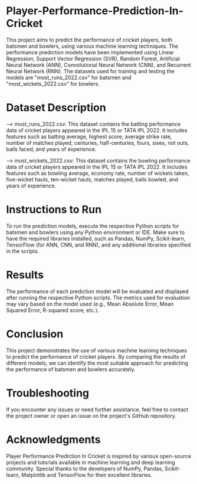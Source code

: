 # Player-Performance-Prediction-In-Cricket

This project aims to predict the performance of cricket players, both batsmen and bowlers, using various machine learning techniques. The performance prediction models have been implemented using Linear Regression, Support Vector Regression (SVR), Random Forest, Artificial Neural Network (ANN), Convolutional Neural Network (CNN), and Recurrent Neural Network (RNN). The datasets used for training and testing the models are "most_runs_2022.csv" for batsmen and "most_wickets_2022.csv" for bowlers.

# Dataset Description

--> most_runs_2022.csv: This dataset contains the batting performance data of cricket players appeared in the IPL 15 or TATA IPL 2022. It includes features such as batting average, highest score, average strike rate, number of matches played, centuries, half-centuries, fours, sixes, not outs, balls faced, and years of experience.

--> most_wickets_2022.csv: This dataset contains the bowling performance data of cricket players appeared in the IPL 15 or TATA IPL 2022. It includes features such as bowling average, economy rate, number of wickets taken, five-wicket hauls, ten-wicket hauls, matches played, balls bowled, and years of experience.

# Instructions to Run

To run the prediction models, execute the respective Python scripts for batsmen and bowlers using any Python environment or IDE. Make sure to have the required libraries installed, such as Pandas, NumPy, Scikit-learn, TensorFlow (for ANN, CNN, and RNN), and any additional libraries specified in the scripts.

# Results

The performance of each prediction model will be evaluated and displayed after running the respective Python scripts. The metrics used for evaluation may vary based on the model used (e.g., Mean Absolute Error, Mean Squared Error, R-squared score, etc.).

# Conclusion

This project demonstrates the use of various machine learning techniques to predict the performance of cricket players. By comparing the results of different models, we can identify the most suitable approach for predicting the performance of batsmen and bowlers accurately.

# Troubleshooting

If you encounter any issues or need further assistance, feel free to contact the project owner or open an issue on the project's GitHub repository.

# Acknowledgments

Player Performance Prediction In Cricket is inspired by various open-source projects and tutorials available in machine learning and deep learning community. Special thanks to the developers of NumPy, Pandas, Scikit-learn, Matplotlib and TensorFlow for their excellent libraries.
